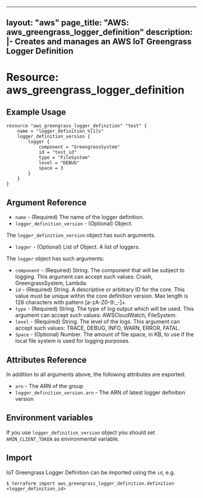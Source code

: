 
---
layout: "aws"
page_title: "AWS: aws_greengrass_logger_definition"
description: |-
    Creates and manages an AWS IoT Greengrass Logger Definition
---

# Resource: aws_greengrass_logger_definition

## Example Usage

```hcl
resource "aws_greengrass_logger_definition" "test" {
	name = "logger_definition_%[1]s"
	logger_definition_version {
		logger {
			component = "GreengrassSystem"
			id = "test_id"
			type = "FileSystem"
			level = "DEBUG"
			space = 3	
		}
	}
}
```

## Argument Reference
* `name` - (Required) The name of the logger definition.
* `logger_definition_version` - (Optional) Object.

The `logger_definition_version` object has such arguments.
* `logger` - (Optional) List of Object. A list of loggers.

The `logger` object has such arguments:
* `component` - (Required) String. The component that will be subject to logging. This argument can accept such values: Crash, GreengrassSystem, Lambda.
* `id` - (Required) String. A descriptive or arbitrary ID for the core. This value must be unique within the core definition version. Max length is 128 characters with pattern [a-zA-Z0-9:_-]+.
* `type` - (Required) String. The type of log output which will be used. This argument can accept such values: AWSCloudWatch, FileSystem.
* `level` - (Required) String. The level of the logs. This argument can accept such values: TRACE, DEBUG, INFO, WARN, ERROR, FATAL.
* `Space` - (Optional) Number. The amount of file space, in KB, to use if the local file system is used for logging purposes.


## Attributes Reference
In addition to all arguments above, the following attributes are exported:
* `arn` - The ARN of the group
* `logger_definition_version.arn` - The ARN of latest logger definition version

## Environment variables
If you use `logger_definition_version` object you should set `AMZN_CLIENT_TOKEN` as environmental variable.

## Import
IoT Greengrass Logger Definition can be imported using the `id`, e.g.
```
$ terraform import aws_greengrass_logger_definition.definition <logger_definition_id>
``` 